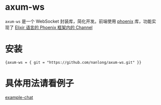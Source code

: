 # axum-ws

`axum-ws` 是一个 WebSocket 封装库，简化开发。前端使用 [phoenix](https://www.npmjs.com/package/phoenix) 库，功能实现了 [Elixir 语言的 Phoenix 框架内的 Channel](https://hexdocs.pm/phoenix/channels.html)

# 安装

`{axum-ws = { git = "https://github.com/nanlong/axum-ws.git" }}`

# 具体用法请看例子

[example-chat](./examples/chat/src/main.rs)
